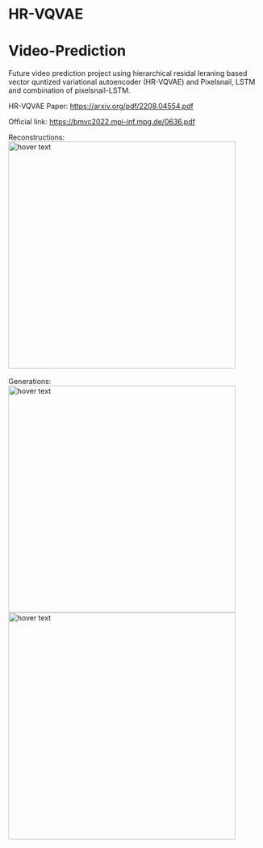 # HR-VQVAE
# Video-Prediction
Future video prediction project using hierarchical residal leraning based vector quntized variational autoencoder (HR-VQVAE) and Pixelsnail, LSTM and combination of pixelsnail-LSTM.

HR-VQVAE Paper: https://arxiv.org/pdf/2208.04554.pdf

Official link: https://bmvc2022.mpi-inf.mpg.de/0636.pdf

<p align="left">
  Reconstructions:<br />
  <img src="https://github.com/mohammad-adiban/Video-Prediction/blob/main/figs/img_recon.png" width="450" title="hover text"><br /><br />
  Generations:<br />
  <img src="https://github.com/mohammad-adiban/Video-Prediction/blob/main/figs/img2.png" width="450" title="hover text"><br />
  <img src="https://github.com/mohammad-adiban/Video-Prediction/blob/main/figs/img3.png" width="450" title="hover text">
</p>
